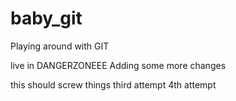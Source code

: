 
# baby_git
Playing around with GIT

live in DANGERZONEEE
Adding some more changes

this should screw things
third attempt
4th attempt


